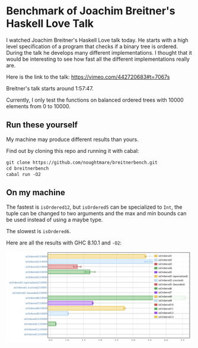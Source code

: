 # Benchmark of Joachim Breitner's Haskell Love Talk

I watched Joachim Breitner's Haskell Love talk today. He starts with a high level specification of a program that checks if a binary tree is ordered. During the talk he develops many different implementations. I thought that it would be interesting to see how fast all the different implementations really are.

Here is the link to the talk: https://vimeo.com/442720683#t=7067s

Breitner's talk starts around 1:57:47.

Currently, I only test the functions on balanced ordered trees with 10000
elements from 0 to 10000.

## Run these yourself

My machine may produce different results than yours.

Find out by cloning this repo and running it with cabal:

```
git clone https://github.com/noughtmare/breitnerbench.git
cd breitnerbench
cabal run -O2
```

## On my machine

The fastest is `isOrdered12`, but `isOrdered5` can be specialized to `Int`, the tuple can be changed to two arguments and the max and min bounds can be used instead of using a maybe type.

The slowest is `isOrdered6`.

Here are all the results with GHC 8.10.1 and `-O2`:

![chart](report/chart.png)
